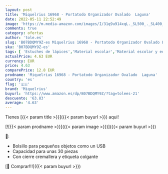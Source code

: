 ```yaml
---
layout: post
title: 'Miquelrius 16968 - Portatodo Organizador Ovalado  Laguna'
date: 2022-05-11 22:52:49
image: 'https://m.media-amazon.com/images/I/31q9u914xqL._SL500_._SL400_.jpg'
comments: true
category: ofertas
author: 'tole.es'
slug: 'B07BDQMY9Z-es Miquelrius 16968 - Portatodo Organizador Ovalado Laguna'
sku: 'B07BDQMY9Z-es'
tags: [ 'Estuches de lápices','Material escolar','Material escolar y educativo','Oficina y papelería','miquelrius','🇪🇸', ]
actualPrice: 4.63 EUR
currency: EUR
price: 4.63
comparePrice: 12.8 EUR
prodname: 'Miquelrius 16968 - Portatodo Organizador Ovalado  Laguna'
country: 'es'
flag: '🇪🇸'
brand: 'Miquelrius'
buyurl: 'https://www.amazon.es/dp/B07BDQMY9Z/?tag=tolees-21'
descuento: '63.83'
average: '4.63'
---
```


Tienes [{{< param title >}}]({{< param buyurl >}}) aqui!

[![{{< param prodname >}}]({{< param image >}})]({{< param buyurl >}})

🔎:

- Bolsillo para pequeños objetos como un USB
- Capacidad para unas 30 piezas
- Con cierre cremallera y etiqueta colgante

[🛒 Comprar!!!]({{< param buyurl >}})
